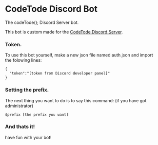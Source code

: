 # CodeTode Discord Bot
The codeTode(); Discord Server bot.

This bot is custom made for the [CodeTode Discord Server](https://discord.gg/tVzW6JE/).

### Token.

To use this bot yourself, make a new json file named auth.json and import the folowing lines:
```
{
  "token":"[token from Discord developer panel]"
}
```
### Setting the prefix.

The next thing you want to do is to say this command: (if you have got administrator)
```
$prefix [the prefix you want]
```
### And thats it!

have fun with your bot!
